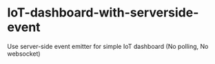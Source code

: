 # IoT-dashboard-with-serverside-event
Use server-side event emitter for simple IoT dashboard (No polling, No websocket)
